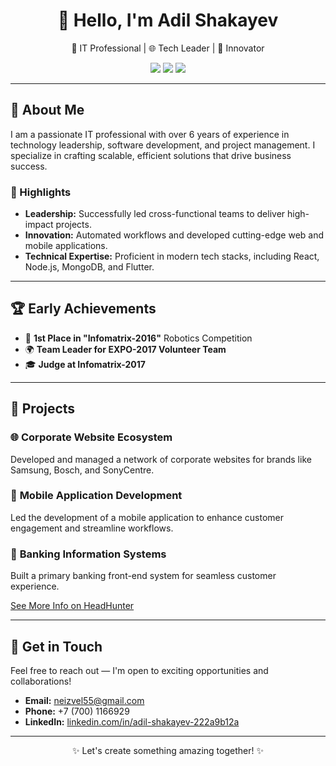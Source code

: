 <div align="center">
  <h1>👋 Hello, I'm Adil Shakayev</h1>
  <p>🌟 IT Professional | 🌐 Tech Leader | 🚀 Innovator</p>
  <p>
    <a href="mailto:neizvel55@gmail.com"><img src="https://img.shields.io/badge/-Email-red?style=flat-square&logo=gmail&logoColor=white"></a>
    <a href="https://linkedin.com/in/adil-shakayev-222a9b12a/"><img src="https://img.shields.io/badge/-LinkedIn-blue?style=flat-square&logo=linkedin&logoColor=white"></a>
    <a href="https://github.com/neizvel"><img src="https://img.shields.io/badge/-GitHub-black?style=flat-square&logo=github&logoColor=white"></a>
  </p>
</div>

---

## 🌟 About Me

I am a passionate IT professional with over 6 years of experience in technology leadership, software development, and project management. I specialize in crafting scalable, efficient solutions that drive business success.

### 🚀 Highlights
- **Leadership:** Successfully led cross-functional teams to deliver high-impact projects.
- **Innovation:** Automated workflows and developed cutting-edge web and mobile applications.
- **Technical Expertise:** Proficient in modern tech stacks, including React, Node.js, MongoDB, and Flutter.

---

## 🏆 Early Achievements

- 🥇 **1st Place in "Infomatrix-2016"** Robotics Competition  
- 🌍 **Team Leader for EXPO-2017 Volunteer Team**  
- 🎓 **Judge at Infomatrix-2017**

---

## 💼 Projects

### 🌐 **Corporate Website Ecosystem**
Developed and managed a network of corporate websites for brands like Samsung, Bosch, and SonyCentre.

### 📱 **Mobile Application Development**
Led the development of a mobile application to enhance customer engagement and streamline workflows.

### 🏦 **Banking Information Systems**
Built a primary banking front-end system for seamless customer experience.

[See More Info on HeadHunter](https://hh.kz/resume/faad90b7ff092d35220039ed1f37775466347a)

---

## 💬 Get in Touch

Feel free to reach out — I'm open to exciting opportunities and collaborations!  

- **Email:** [neizvel55@gmail.com](mailto:neizvel55@gmail.com)  
- **Phone:** +7 (700) 1166929  
- **LinkedIn:** [linkedin.com/in/adil-shakayev-222a9b12a](https://linkedin.com/in/adil-shakayev-222a9b12a)

---

<div align="center">
  <p>✨ Let's create something amazing together! ✨</p>
</div>
